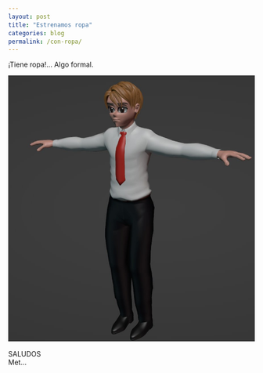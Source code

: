 ```yaml
---
layout: post
title: "Estrenamos ropa"
categories: blog
permalink: /con-ropa/
---
```

¡Tiene ropa!... Algo formal.

<div align="center">
<a href="../assets/imagenes/con-ropa.jpg" target="_blank">
<img src="../assets/imagenes/con-ropa.jpg" alt="vestido">
</a>
</div>

SALUDOS <br>
Met...